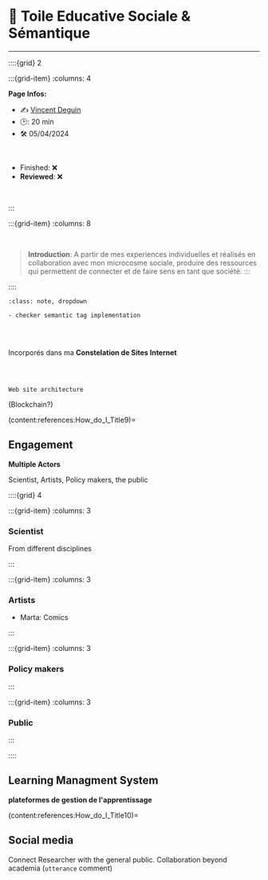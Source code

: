 #  🔎 Toile Educative Sociale & Sémantique 


***

::::{grid} 2

:::{grid-item}
:columns: 4

<div id="colour">
    
<strong>Page Infos:</strong>    
   
    
- ✍️ [Vincent Deguin](https://deugz.github.io/nb-profile/_build/html/intro.html )
- 🕑: 20 min <br>
- 🛠️ 05/04/2024 <br> 
<br>
      
- Finished: ❌    <br>   
- **Reviewed**: ❌<br>


</div>

<br>

:::

:::{grid-item}
:columns: 8

<br>

> **Introduction**: A partir de mes experiences individuelles et réalisés en collaboration avec mon microcosme sociale, produire des ressources qui permettent de connecter et de faire sens en tant que société.
:::

::::

```{admonition} To do
:class: note, dropdown

- checker semantic tag implementation


```

<br>

<p class="emphase">   
Incorporés dans ma <strong> Constelation de Sites Internet </strong>  
</p>



<br>

```{figure} Docs/Map_Encyclopedia.svg

Web site architecture

```



(Blockchain?)


(content:references:How_do_I_Title9)=   
## Engagement


<p class="emphase2"> <strong>Multiple Actors</strong></p>

<p class="emphase"> Scientist, Artists, Policy makers, the public</p>

::::{grid} 4


:::{grid-item}
:columns: 3

### Scientist

From different disciplines

:::

:::{grid-item}
:columns: 3

### Artists

- Marta: Comics

:::

:::{grid-item}
:columns: 3

### Policy makers



:::

:::{grid-item}
:columns: 3


### Public 


:::






::::


<script src="https://unpkg.com/@lottiefiles/lottie-player@latest/dist/lottie-player.js"></script>
<lottie-player src="https://assets4.lottiefiles.com/packages/lf20_fjv8qxqn.json"  background="transparent"  speed="1"  style="width: 100%; height: auto;"  loop  autoplay></lottie-player>



## Learning Managment System

<strong>plateformes de gestion de l'apprentissage</strong>





(content:references:How_do_I_Title10)=  
## Social media

Connect Researcher with the general public. Collaboration beyond academia (`utterance` comment)





